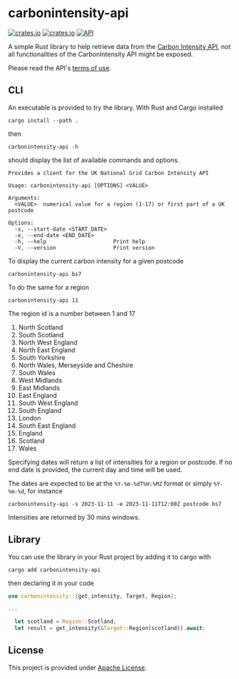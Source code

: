 # carbonintensity-api
[![crates.io](https://img.shields.io/crates/d/carbonintensity-api)](https://crates.io/crates/carbonintensity-api)
[![crates.io](https://img.shields.io/crates/v/carbonintensity-api)](https://crates.io/crates/carbonintensity-api)
[![API](https://docs.rs/carbonintensity-api/badge.svg)](https://docs.rs/carbonintensity-api)

A simple Rust library to help retrieve data from the [Carbon Intensity API](https://api.carbonintensity.org.uk/), not all functionalities of the CarbonIntensity API might be exposed.

Please read the API's [terms of use](https://github.com/carbon-intensity/terms).

## CLI

An executable is provided to try the library. With Rust and Cargo installed

```
cargo install --path .
```

then

`carbonintensity-api -h`

should display the list of available commands and options.

```
Provides a client for the UK National Grid Carbon Intensity API

Usage: carbonintensity-api [OPTIONS] <VALUE>

Arguments:
  <VALUE>  numerical value for a region (1-17) or first part of a UK postcode

Options:
  -s, --start-date <START_DATE>  
  -e, --end-date <END_DATE>
  -h, --help                     Print help
  -V, --version                  Print version
```

To display the current carbon intensity for a given postcode

`carbonintensity-api bs7`

To do the same for a region 

`carbonintensity-api 11`

The region id is a number between 1 and 17

 1. North Scotland
 2. South Scotland
 3. North West England
 4. North East England
 5. South Yorkshire
 6. North Wales, Merseyside and Cheshire
 7. South Wales
 8. West Midlands
 9. East Midlands
 10. East England
 11. South West England
 12. South England
 13. London
 14. South East England
 15. England
 16. Scotland
 17. Wales


Specifying dates will return a list of intensities for a region or postcode. If no end date is provided, the current day and time will be used.

The dates are expected to be at the `%Y-%m-%dT%H:%MZ` format or simply `%Y-%m-%d`, for instance 

`carbonintensity-api -s 2023-11-11 -e 2023-11-11T12:00Z postcode bs7`

Intensities are returned by 30 mins windows.

## Library

You can use the library in your Rust project by adding it to cargo with 

`cargo add carbonintensity-api`

then declaring it in your code 

```Rust
use carbonintensity::{get_intensity, Target, Region};

...

  let scotland = Region::Scotland;
  let result = get_intensity(&Target::Region(scotland)).await;

```

## License

This project is provided under [Apache License](http://www.apache.org/licenses/LICENSE-2.0).
